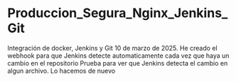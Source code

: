 # Produccion_Segura_Nginx_Jenkins_Git
Integración de docker, Jenkins y Git
10 de marzo de 2025. He creado el webhook para que Jenkins detecte automaticamente cada vez que haya un cambio en el repositorio
Prueba para ver que Jenkins detecta el cambio en algun archivo. Lo hacemos de nuevo
